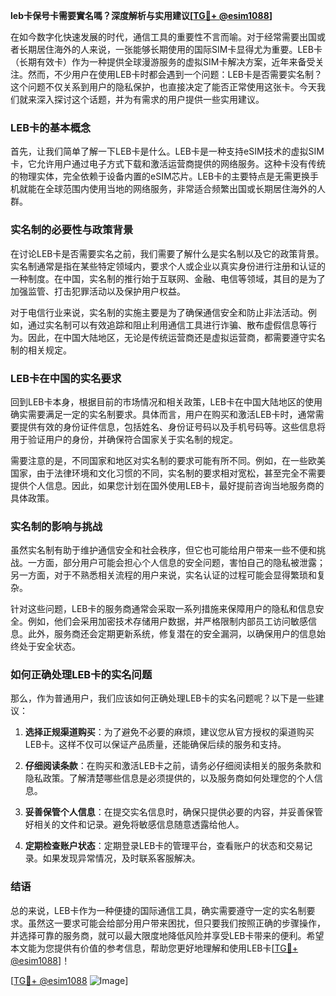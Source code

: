 **leb卡保号卡需要實名嗎？深度解析与实用建议[[TG💪+ @esim1088](https://t.me/s/esim1088)]**

在如今数字化快速发展的时代，通信工具的重要性不言而喻。对于经常需要出国或者长期居住海外的人来说，一张能够长期使用的国际SIM卡显得尤为重要。LEB卡（长期有效卡）作为一种提供全球漫游服务的虚拟SIM卡解决方案，近年来备受关注。然而，不少用户在使用LEB卡时都会遇到一个问题：LEB卡是否需要实名制？这个问题不仅关系到用户的隐私保护，也直接决定了能否正常使用这张卡。今天我们就来深入探讨这个话题，并为有需求的用户提供一些实用建议。

### LEB卡的基本概念

首先，让我们简单了解一下LEB卡是什么。LEB卡是一种支持eSIM技术的虚拟SIM卡，它允许用户通过电子方式下载和激活运营商提供的网络服务。这种卡没有传统的物理实体，完全依赖于设备内置的eSIM芯片。LEB卡的主要特点是无需更换手机就能在全球范围内使用当地的网络服务，非常适合频繁出国或长期居住海外的人群。

### 实名制的必要性与政策背景

在讨论LEB卡是否需要实名之前，我们需要了解什么是实名制以及它的政策背景。实名制通常是指在某些特定领域内，要求个人或企业以真实身份进行注册和认证的一种制度。在中国，实名制的推行始于互联网、金融、电信等领域，其目的是为了加强监管、打击犯罪活动以及保护用户权益。

对于电信行业来说，实名制的实施主要是为了确保通信安全和防止非法活动。例如，通过实名制可以有效追踪和阻止利用通信工具进行诈骗、散布虚假信息等行为。因此，在中国大陆地区，无论是传统运营商还是虚拟运营商，都需要遵守实名制的相关规定。

### LEB卡在中国的实名要求

回到LEB卡本身，根据目前的市场情况和相关政策，LEB卡在中国大陆地区的使用确实需要满足一定的实名制要求。具体而言，用户在购买和激活LEB卡时，通常需要提供有效的身份证件信息，包括姓名、身份证号码以及手机号码等。这些信息将用于验证用户的身份，并确保符合国家关于实名制的规定。

需要注意的是，不同国家和地区对实名制的要求可能有所不同。例如，在一些欧美国家，由于法律环境和文化习惯的不同，实名制的要求相对宽松，甚至完全不需要提供个人信息。因此，如果您计划在国外使用LEB卡，最好提前咨询当地服务商的具体政策。

### 实名制的影响与挑战

虽然实名制有助于维护通信安全和社会秩序，但它也可能给用户带来一些不便和挑战。一方面，部分用户可能会担心个人信息的安全问题，害怕自己的隐私被泄露；另一方面，对于不熟悉相关流程的用户来说，实名认证的过程可能会显得繁琐和复杂。

针对这些问题，LEB卡的服务商通常会采取一系列措施来保障用户的隐私和信息安全。例如，他们会采用加密技术存储用户数据，并严格限制内部员工访问敏感信息。此外，服务商还会定期更新系统，修复潜在的安全漏洞，以确保用户的信息始终处于安全状态。

### 如何正确处理LEB卡的实名问题

那么，作为普通用户，我们应该如何正确处理LEB卡的实名问题呢？以下是一些建议：

1. **选择正规渠道购买**：为了避免不必要的麻烦，建议您从官方授权的渠道购买LEB卡。这样不仅可以保证产品质量，还能确保后续的服务和支持。
   
2. **仔细阅读条款**：在购买和激活LEB卡之前，请务必仔细阅读相关的服务条款和隐私政策。了解清楚哪些信息是必须提供的，以及服务商如何处理您的个人信息。

3. **妥善保管个人信息**：在提交实名信息时，确保只提供必要的内容，并妥善保管好相关的文件和记录。避免将敏感信息随意透露给他人。

4. **定期检查账户状态**：定期登录LEB卡的管理平台，查看账户的状态和交易记录。如果发现异常情况，及时联系客服解决。

### 结语

总的来说，LEB卡作为一种便捷的国际通信工具，确实需要遵守一定的实名制要求。虽然这一要求可能会给部分用户带来困扰，但只要我们按照正确的步骤操作，并选择可靠的服务商，就可以最大限度地降低风险并享受LEB卡带来的便利。希望本文能为您提供有价值的参考信息，帮助您更好地理解和使用LEB卡[[TG💪+ @esim1088](https://t.me/s/esim1088)]！

[[TG💪+ @esim1088](https://t.me/s/esim1088) ![Image](https://i.postimg.cc/4NQfJmqS/Snipaste-2025-05-13-00-14-12.png)]